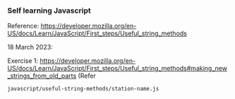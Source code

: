 ### Self learning Javascript
Reference: https://developer.mozilla.org/en-US/docs/Learn/JavaScript/First_steps/Useful_string_methods


18 March 2023:


Exercise 1: https://developer.mozilla.org/en-US/docs/Learn/JavaScript/First_steps/Useful_string_methods#making_new_strings_from_old_parts
(Refer
```
javascript/useful-string-methods/station-name.js
```
